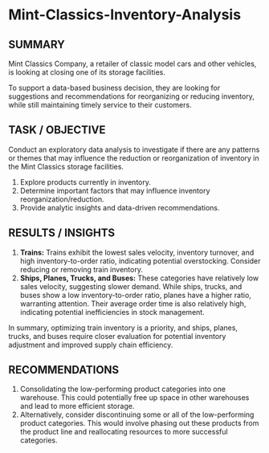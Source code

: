 # Mint-Classics-Inventory-Analysis
## **SUMMARY**

Mint Classics Company, a retailer of classic model cars and other vehicles, is looking at closing one of its storage facilities.

To support a data-based business decision, they are looking for suggestions and recommendations for reorganizing or reducing inventory, while still maintaining timely service to their customers.

## **TASK / OBJECTIVE**

Conduct an exploratory data analysis to investigate if there are any patterns or themes that may influence the reduction or reorganization of inventory in the Mint Classics storage facilities.

1. Explore products currently in inventory.
2. Determine important factors that may influence inventory reorganization/reduction.
3. Provide analytic insights and data-driven recommendations.

## **RESULTS / INSIGHTS**

1. **Trains:** Trains exhibit the lowest sales velocity, inventory turnover, and high inventory-to-order ratio, indicating potential overstocking. Consider reducing or removing train inventory.
2. **Ships, Planes, Trucks, and Buses:** These categories have relatively low sales velocity, suggesting slower demand. While ships, trucks, and buses show a low inventory-to-order ratio, planes have a higher ratio, warranting attention. Their average order time is also relatively high, indicating potential inefficiencies in stock management.

In summary, optimizing train inventory is a priority, and ships, planes, trucks, and buses require closer evaluation for potential inventory adjustment and improved supply chain efficiency.

## **RECOMMENDATIONS**

1. Consolidating the low-performing product categories into one warehouse. This could potentially free up space in other warehouses and lead to more efficient storage.
2. Alternatively, consider discontinuing some or all of the low-performing product categories. This would involve phasing out these products from the product line and reallocating resources to more successful categories.

